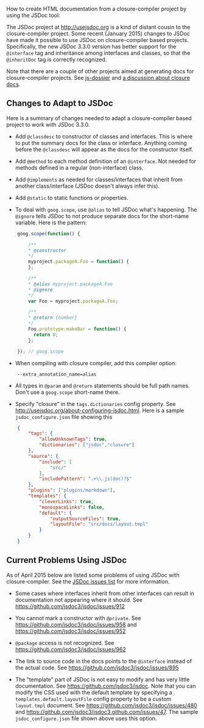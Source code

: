 How to create HTML documentation from a closure-compiler project by using the JSDoc tool:

The JSDoc project at http://usejsdoc.org is a kind of distant cousin to the closure-compiler project.   Some recent (January 2015) changes to JSDoc have made it possible to use JSDoc on closure-compiler based projects.  Specifically, the new JSDoc 3.3.0 version has better support for the `@interface` tag and inheritance among interfaces and classes, so that the `@inheritDoc` tag is correctly recognized.

Note that there are a couple of other projects aimed at generating docs for closure-compiler projects.  See  [js-dossier](https://github.com/jleyba/js-dossier) and [a discussion about closure docs](https://groups.google.com/forum/#!topic/closure-library-discuss/ElI-lAiUqFA).

## Changes to Adapt to JSDoc

Here is a summary of changes needed to adapt a closure-compiler based project to work with JSDoc 3.3.0.

* Add `@classdesc` to constructor of classes and interfaces.  This is where to put the summary docs for the class or interface.  Anything coming before the `@classdesc` will appear as the docs for the constructor itself.

* Add `@method` to each method definition of an `@interface`.  Not needed for methods defined in a regular (non-interface) class.

* Add `@implements` as needed for classes/interfaces that inherit from another class/interface (JSDoc doesn't always infer this).

* Add `@static` to static functions or properties.

* To deal with `goog.scope`, use `@alias` to tell JSDoc what's happening.  The `@ignore` tells JSDoc to not produce separate docs for the short-name variable.  Here is the pattern:

```javascript
    goog.scope(function() {

        /**
        * @constructor
        */
        myproject.packageA.Foo = function() {
        };

        /**
        * @alias myproject.packageA.Foo
        * @ignore
        */
        var Foo = myproject.packageA.Foo;

        /**
        * @return {number}
        */
        Foo.prototype.makeBar = function() {
          return 0;
        };

    }); // goog.scope
```

* When compiling with closure compiler, add this compiler option:
```
    --extra_annotation_name=alias
```

* All types in `@param` and `@return` statements should be full path names. Don't use a `goog.scope` short-name there.


* Specify "closure" in the `tags.dictionaries` config property.  See http://usejsdoc.org/about-configuring-jsdoc.html.  Here is a sample `jsdoc_configure.json` file showing this

```json
    {
        "tags": {
            "allowUnknownTags": true,
            "dictionaries": ["jsdoc","closure"]
        },
        "source": {
            "include": [
                "src/"
            ],
            "includePattern": ".+\\.js(doc)?$"
        },
        "plugins": ["plugins/markdown"],
        "templates": {
            "cleverLinks": true,
            "monospaceLinks": false,
            "default": {
                "outputSourceFiles": true,
                "layoutFile": "src/docs/layout.tmpl"
            }
        }
    }
```

## Current Problems Using JSDoc

As of April 2015 below are listed some problems of using JSDoc with closure-compiler.    See the [JSDoc issues list](https://github.com/jsdoc3/jsdoc/issues) for more information.

* Some cases where interfaces inherit from other interfaces can result in documentation not appearing where it should.  See https://github.com/jsdoc3/jsdoc/issues/912

* You cannot mark a constructor with `@private`.  See https://github.com/jsdoc3/jsdoc/issues/958 and https://github.com/jsdoc3/jsdoc/issues/952

* `@package` access is not recognized.  See https://github.com/jsdoc3/jsdoc/issues/962

* The link to source code in the docs points to the `@interface` instead of the actual code.  See https://github.com/jsdoc3/jsdoc/issues/895

* The "template" part of JSDoc is not easy to modify and has very little documentation.  See https://github.com/jsdoc3/jsdoc.  Note that you can modify the CSS used with the default template by specifying a  `templates.default.layoutFile` config property to be a custom `layout.tmpl` document.  See https://github.com/jsdoc3/jsdoc/issues/480 and https://github.com/jsdoc3/jsdoc3.github.com/issues/47.  The sample `jsdoc_configure.json` file shown above uses this option.
